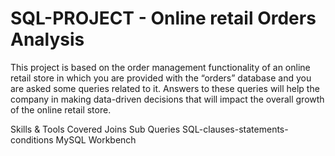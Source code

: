 # SQL-PROJECT - Online retail Orders Analysis
This project is based on the order management functionality of an online retail store in which you are provided with the “orders” database and you are asked some queries related to it. Answers to these queries will help the company in making data-driven decisions that will impact the overall growth of the online retail store.  

Skills & Tools Covered
Joins
Sub Queries
SQL-clauses-statements-conditions
MySQL Workbench
